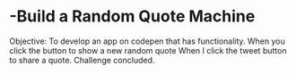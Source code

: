 # -Build a Random Quote Machine

Objective: To develop an app on codepen that has functionality.
When you click the button to show a new random quote
When I click the tweet button to share a quote.
Challenge concluded.
